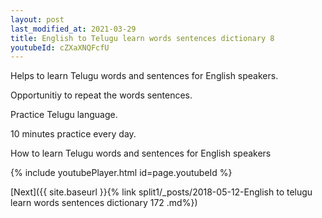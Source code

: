 ```yaml
---
layout: post
last_modified_at: 2021-03-29
title: English to Telugu learn words sentences dictionary 8 
youtubeId: cZXaXNQFcfU
---
```

 
 
Helps to learn Telugu words and sentences for English speakers.

Opportunitiy to repeat the words sentences. 

Practice Telugu language. 
 
10 minutes practice every day. 
 
How to learn Telugu words and sentences for English speakers 
 
{% include youtubePlayer.html id=page.youtubeId %}
 
 
[Next]({{ site.baseurl }}{% link  split1/_posts/2018-05-12-English to telugu learn words sentences dictionary 172 .md%})
 
